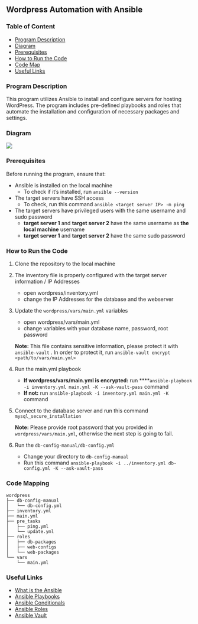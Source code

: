 ## **Wordpress Automation with Ansible**

### **Table of Content**

- [Program Description](#program-description)
- [Diagram](#diagram)
- [Prerequisites](#prerequisites)
- [How to Run the Code](#how-to-run-the-code)
- [Code Map](#code-mapping)
- [Useful Links](#useful-links)

### **Program Description**

This program utilizes Ansible to install and configure servers for hosting WordPress. The program includes pre-defined playbooks and roles that automate the installation and configuration of necessary packages and settings.

### **Diagram**
![](/diagram.png)

### **Prerequisites**

Before running the program, ensure that:

- Ansible is installed on the local machine
    - To check if it’s installed, run `ansible --version`
- The target servers have SSH access
    - To check, run this command `ansible <target server IP> -m ping`
- The target servers have privileged users with the same username and sudo password
    - **target server 1** and **target server 2** have the same username as **the** **local machine** username
    - **target server 1** and **target server 2** have the same sudo password


### **How to Run the Code**

1. Clone the repository to the local machine
2. The inventory file is properly configured with the target server information / IP Addresses
    - open wordpress/inventory.yml
    - change the IP Addresses for the database and the webserver
3. Update the `wordpress/vars/main.yml` variables
    - open wordpress/vars/main.yml
    - change variables with your database name, password, root password
    
    **Note:** This file contains sensitive information, please protect it with `ansible-vault` . In order to protect it, run `ansible-vault encrypt <path/to/vars/main.yml>`
    
4. Run the main.yml playbook 
    - **If wordpress/vars/main.yml is encrypted:** run ****`ansible-playbook -i inventory.yml main.yml -K --ask-vault-pass` command
    - **If not:** run `ansible-playbook -i inventory.yml main.yml -K` command
5. Connect to the database server and run this command `mysql_secure_installation`
    
    **Note:** Please provide root password that you provided in `wordpress/vars/main.yml`, otherwise the next step is going to fail. 
    
6. Run the `db-config-manual/db-config.yml`
    - Change your directory to `db-config-manual`
    - Run this command `ansible-playbook -i ../inventory.yml db-config.yml -K --ask-vault-pass`
 

### **Code Mapping**

```
wordpress
├── db-config-manual
│   └── db-config.yml
├── inventory.yml
├── main.yml
├── pre_tasks
│   ├── ping.yml
│   └── update.yml
├── roles
│   ├── db-packages
│   ├── web-configs
│   └── web-packages
└── vars
    └── main.yml

```


### **Useful Links**

- [What is the Ansible](https://www.freecodecamp.org/news/what-is-ansible/)
- [Ansible Playbooks](https://docs.ansible.com/ansible/latest/playbook_guide/playbooks_intro.html)
- [Ansible Conditionals](https://docs.ansible.com/ansible/latest/playbook_guide/playbooks_conditionals.html)
- [Ansible Roles](https://docs.ansible.com/ansible/latest/playbook_guide/playbooks_reuse_roles.html)
- [Ansible Vault](https://docs.ansible.com/ansible/2.8/user_guide/vault.html#:~:text=Ansible%20Vault%20is%20a%20feature,or%20placed%20in%20source%20control.)
